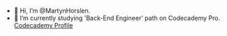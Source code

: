 - 👋 Hi, I’m @MartynHorslen.
- 🌱 I’m currently studying 'Back-End Engineer' path on Codecademy Pro. [Codecademy Profile](https://www.codecademy.com/profiles/martynhorslen)

